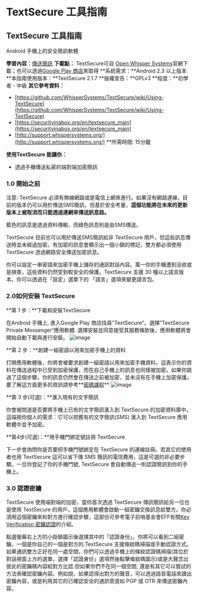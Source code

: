 [Title]: # ()
[Order]: # (0)

# TextSecure 工具指南

## TextSecure 工具指南
Android 手機上的安全簡訊軟體

**學習內容：**[傳送簡訊](umbrella://lesson/sending-a-message)
**下載點：** TextSecure可自 [Open Whisper Systems](https://whispersystems.org/)官網下載；也可以透過[Google Play 商店](https://play.google.com/store/apps/details?id=org.thoughtcrime.securesms)來取得
**系統需求：**Android 2.3 以上版本
**本指南使用版本：**TextSecure 2.1.7
**版權宣告：**GPLv3
**程度：**初學者 - 中級
**其它參考資料：**
- [https://github.com/WhisperSystems/TextSecure/wiki/Using-TextSecure](https://github.com/WhisperSystems/TextSecure/wiki/Using-TextSecure)
- [https://securityinabox.org/en/textsecure_main](https://securityinabox.org/en/textsecure_main)
- [http://support.whispersystems.org/](http://support.whispersystems.org/)
**所需時間:</b> 15分鐘

**使用TextSecure 能讓你：**
- 透過手機傳送私密的端對端加密簡訊

### 1.0 開始之前

注意: TextSecure 必須有無線網路或是電信上網來進行。如果沒有網路連線，目前的版本仍可以用於傳送SMS簡訊，但基於安全考量，**這個功能將在未來的更新版本上被取消而只能透過連網來傳送訊息路。**

藍色的訊息是透過資料傳輸，而綠色訊息則是由SMS傳送。

TextSecure 目前也可以用於傳送SMS簡訊給非 TextSecure 用戶，但這些訊息傳送時並未經過加密。有加密的訊息會顯示出一個小鎖的標記，雙方都必須使用TextSecure 透過網路安全傳送加密訊息。

你可以設定一串密語來加密手機上儲存的通訊對話內容。萬一你的手機遭到没收或是損害，這些資料仍然受到較安全的保護。TextSecure 支援 30 種以上語言版本。你可以透過在「設定」選單下的 「語言」選項來變更語言包。

### 2.0如何安裝 TextSecure

**第 1 步：**下載和安裝TextSecure

在Android 手機上, 進入Google Play 商店找尋"TextSecure"。選擇”TextSecure Private Messenger“應用軟體.
選擇安裝並同意接受其服務條款後，應用軟體將會開始自動下載與進行安裝。
![image](tool_textsecure1.png)

**第 2 步：**創建一組密語以用來加密手機上的資料

打開應用軟體後，你將會被要求創建一組密語以用來加密手機資料。這表示你的資料在傳送過程中已受到加密保護，而在自己手機上的訊息也同樣被加密。如果你跳過了這個步驟，你的訊息仍然會在傳送之前被加密，並未沒有在手機上加密保護。要了解這方面更多的資訊請參考**[密碼課程](umbrella://lesson/passwords)**
![image](tool_textsecure2.png)

**第 3 步(可選)：**滙入現有的文字簡訊

你會被問道是否要將手機上已有的文字簡訊滙入到 TextSecure 的加密資料庫中，這端視你個人的需求：它可以把舊有的文字簡訊(SMS) 滙入到 TextSecure 應用軟體中並予加密。

**第4步(可選)：**用手機門綁定號註冊 TextSecure

下一步會詢問你是否要把手機門號綁定在 TextSecure 的連線註冊。若其它的使用者也用 TextSecure 這可以省下傳 SMS 簡訊的電信費用，這是可選的非必要步驟。一旦你登記了你的手機門號, TextSecure 會自動傳送一則認證簡訊到你的手機上。

### 3.0 認證密鑰

TextSecure 使用端對端的加密，當你首次透過 TextSecure 傳訊簡訊給另一位也是使用 TextSecure 的用戶，這個應用軟體會啟動一組密鑰交換訊息給雙方。你必須用這個密鑰來和對方進行確認步驟，這部份可參考電子前哨基金會EFF有關[Key Verification 密鑰認證](https://ssd.eff.org/en/node/37/)的介紹。

點選螢幕右上方的小掛鎖圖示後選擇其中的「認證身份」，你將可以看到二組密鑰，一個是你自己的一個是對方的.TextSecure 支援條紋碼掃描或手動認證方式。如果通訊雙方正好在同一處空間，你們可以透過手機上的條紋認證碼掃描(其位於對話視窗上方的選單，選擇「認證身份」選項然後點擊絛紋碼圖示)或是大聲念出彼此的密鑰碼內容給對方比認.但如果你們不在同一個空間, 還是有其它可以嘗試的方法來確認密鑰內容。例如說，如果認得出對方的聲音，可以透過語音電話來讀出密鑰內容，或是利用其它的已確認安全的通訊管道如 PGP 或 OTR 來傳送密鑰內容。